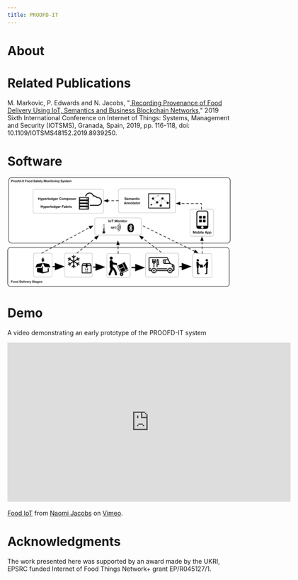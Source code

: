 ```yaml
---
title: PROOFD-IT
---
```

# About

# Related Publications

M. Markovic, P. Edwards and N. Jacobs, "<a href="https://ieeexplore.ieee.org/document/8939250"> Recording Provenance of Food Delivery Using IoT, Semantics and Business Blockchain Networks</a>," 2019 Sixth International Conference on Internet of Things: Systems, Management and Security (IOTSMS), Granada, Spain, 2019, pp. 116-118, doi: 10.1109/IOTSMS48152.2019.8939250.

# Software

<img src="/architecture.jpg">

# Demo

A video demonstrating an early prototype of the PROOFD-IT system 

<iframe src="https://player.vimeo.com/video/360563908" width="640" height="360" frameborder="0" allow="autoplay; fullscreen" allowfullscreen></iframe>
<p><a href="https://vimeo.com/360563908">Food IoT</a> from <a href="https://vimeo.com/user102977071">Naomi Jacobs</a> on <a href="https://vimeo.com">Vimeo</a>.</p>

# Acknowledgments

The work presented here was supported by an award made by the UKRI, EPSRC funded Internet of Food Things Network+ grant EP/R045127/1.

